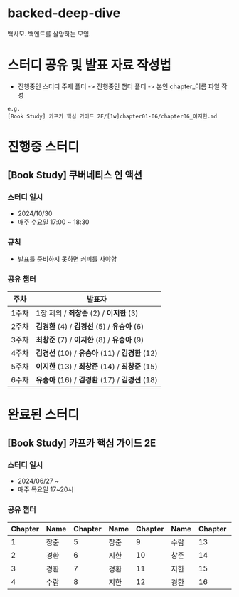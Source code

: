 # backed-deep-dive
백사모. 백엔드를 살앙하는 모임.

# 스터디 공유 및 발표 자료 작성법
* 진행중인 스터디 주제 폴더 -> 진행중인 챕터 폴더 -> 본인 chapter_이름 파일 작성
```
e.g.
[Book Study] 카프카 핵심 가이드 2E/[1w]chapter01-06/chapter06_이지한.md
```
# 진행중 스터디

## [Book Study] 쿠버네티스 인 액션

### 스터디 일시
* 2024/10/30
* 매주 수요일 17:00 ~ 18:30

### 규칙
* 발표를 준비하지 못하면 커피를 사야함

### 공유 챕터

| 주차  | 발표자      |
|-------|----------|
| 1주차 | 1장 제외  / **최창준** (2)  / **이지한** (3)  |
| 2주차 | **김경환** (4) / **김경선** (5)  / **유승아** (6)    |
| 3주차 | **최창준** (7)  /  **이지한** (8)  / **유승아** (9)  |
| 4주차 | **김경선** (10)  / **유승아** (11)  /  **김경환** (12) |
| 5주차 | **이지한** (13) /  **최창준** (14) / **최창준** (15) |
| 6주차 | **유승아** (16)  /   **김경환** (17) / **김경선** (18) |


# 완료된 스터디

## [Book Study] 카프카 핵심 가이드 2E

### 스터디 일시
* 2024/06/27 ~ 
* 매주 목요일 17~20시

### 공유 챕터

| Chapter | Name  | Chapter | Name  | Chapter | Name  | Chapter | Name  |
|---------|-------|---------|-------|---------|-------|---------|-------|
| 1       | 창준   | 5       | 창준   | 9       | 수람   | 13      | 창준   |
| 2       | 경환   | 6       | 지한   | 10      | 창준   | 14      | 수람   |
| 3       | 경환   | 7       | 경환   | 11      | 지한   | 15      |       |
| 4       | 수람   | 8       | 지한   | 12      | 경환   | 16      |       |


